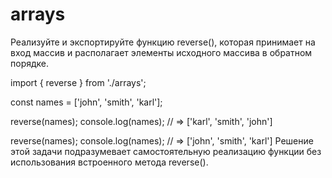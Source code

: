 # arrays
 Реализуйте и экспортируйте функцию reverse(), которая принимает на вход массив и располагает элементы исходного массива в обратном порядке.

import { reverse } from './arrays';

const names = ['john', 'smith', 'karl'];

reverse(names);
console.log(names); // => ['karl', 'smith', 'john']

reverse(names);
console.log(names); // => ['john', 'smith', 'karl']
Решение этой задачи подразумевает самостоятельную реализацию функции без использования встроенного метода reverse().
